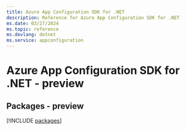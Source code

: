 ```yaml
---
title: Azure App Configuration SDK for .NET
description: Reference for Azure App Configuration SDK for .NET
ms.date: 03/27/2024
ms.topic: reference
ms.devlang: dotnet
ms.service: appconfiguration
---
```

# Azure App Configuration SDK for .NET - preview
## Packages - preview
[!INCLUDE [packages](app-configuration-index.md)]